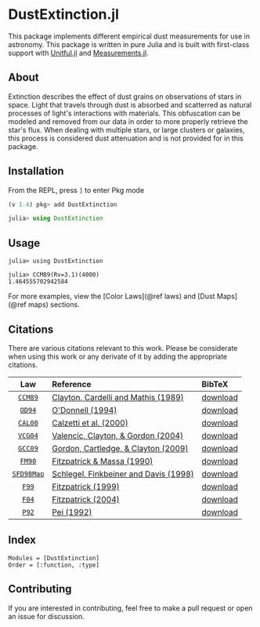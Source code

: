 # DustExtinction.jl

This package implements different empirical dust measurements for use in astronomy. This package is written in pure Julia and is built with first-class support with [Unitful.jl](https://github.com/painterqubits/unitful.jl) and [Measurements.jl](https://github.com/juliaphysics/measurements.jl).

## About
Extinction describes the effect of dust grains on observations of stars in space. Light that travels through dust is absorbed and scatterred as natural processes of light's interactions with materials. This obfuscation can be modeled and removed from our data in order to more properly retrieve the star's flux. When dealing with multiple stars, or large clusters or galaxies, this process is considered dust attenuation and is not provided for in this package.

## Installation

From the REPL, press `]` to enter Pkg mode

```julia
(v 1.4) pkg> add DustExtinction

julia> using DustExtinction
```

## Usage

```jldoctest
julia> using DustExtinction

julia> CCM89(Rv=3.1)(4000)
1.464555702942584
```

For more examples, view the [Color Laws](@ref laws) and [Dust Maps](@ref maps) sections.

## Citations

There are various citations relevant to this work. Please be considerate when using this work or any derivate of it by adding the appropriate citations.

|        Law         | Reference                                                                                      | BibTeX                       |
| :----------------: | :--------------------------------------------------------------------------------------------- | :--------------------------- |
|  [`CCM89`](@ref)   | [Clayton, Cardelli and Mathis (1989)](https://ui.adsabs.harvard.edu/abs/1989ApJ...345..245C)   | [download](assets/ccm89.bib) |
|   [`OD94`](@ref)   | [O'Donnell (1994)](https://ui.adsabs.harvard.edu/abs/1994ApJ...422..158O)                      | [download](assets/od94.bib)  |
|  [`CAL00`](@ref)   | [Calzetti et al. (2000)](https://ui.adsabs.harvard.edu/abs/2000ApJ...533..682C)                | [download](assets/cal00.bib) |
|  [`VCG04`](@ref)   | [Valencic, Clayton, & Gordon (2004)](https://ui.adsabs.harvard.edu/abs/2004ApJ...616..912V)    | [download](assets/vcg04.bib) |
|  [`GCC09`](@ref)   | [Gordon, Cartledge, & Clayton (2009)](https://ui.adsabs.harvard.edu/abs/2009ApJ...705.1320G)   | [download](assets/gcc09.bib) |
|  [`FM90`](@ref)   | [Fitzpatrick & Massa (1990)](https://ui.adsabs.harvard.edu/abs/1990ApJS...72..163F)   | [download](assets/fm90.bib) |
| [`SFD98Map`](@ref) | [Schlegel, Finkbeiner and Davis (1998)](https://ui.adsabs.harvard.edu/abs/1998ApJ...500..525S) | [download](assets/sfd98.bib) |
| [`F99`](@ref) | [Fitzpatrick (1999)](https://ui.adsabs.harvard.edu/abs/1999PASP..111...63F) | [download](assets/f99.bib) |
| [`F04`](@ref) | [Fitzpatrick (2004)](https://ui.adsabs.harvard.edu/abs/2004ASPC..309...33F) | [download](assets/f04.bib) |
| [`P92`](@ref) | [Pei (1992)](https://ui.adsabs.harvard.edu/abs/1992ApJ...395..130P) | [download](assets/P92.bib) |

## Index

```@index
Modules = [DustExtinction]
Order = [:function, :type]
```

## Contributing

If you are interested in contributing, feel free to make a pull request or open an issue for discussion.
